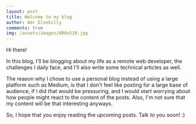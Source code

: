 ```yaml
---
layout: post
title: Welcome to my blog
author: Amr Elsekilly
comments: true
img: /assets/images/800x510.jpg
---
```


 Hi there!

In this blog, I'll be blogging about my life as a remote web developer, the challenges I daily face, and I'll also write some technical articles as well.

The reason why I chose to use a personal blog instead of using a large platform such as Medium, is that I don't feel like posting for a large base of audience, if I did that would be pressuring, and I would start worrying about how people might react to the content of the posts. Also, I'm not sure that my content will be that interesting anyways.

So, I hope that you enjoy reading the upcoming posts. Talk to you soon! :)
